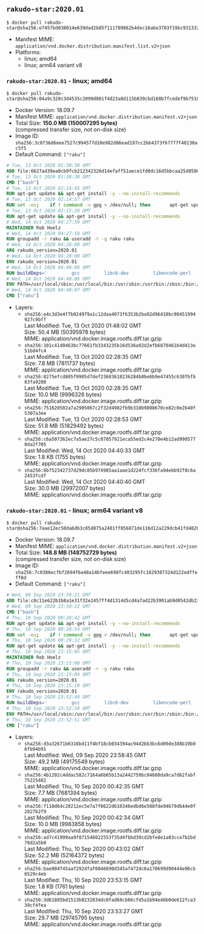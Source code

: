 ## `rakudo-star:2020.01`

```console
$ docker pull rakudo-star@sha256:e7457bd038014e639dad2b85f111789862b4dec16abe3703f19bc9313329a0eb
```

-	Manifest MIME: `application/vnd.docker.distribution.manifest.list.v2+json`
-	Platforms:
	-	linux; amd64
	-	linux; arm64 variant v8

### `rakudo-star:2020.01` - linux; amd64

```console
$ docker pull rakudo-star@sha256:04a9c320c3d4535c2099d801f4d23a8d115b839cbd168b7fcedef9b75104901f
```

-	Docker Version: 18.09.7
-	Manifest MIME: `application/vnd.docker.distribution.manifest.v2+json`
-	Total Size: **150.0 MB (150007295 bytes)**  
	(compressed transfer size, not on-disk size)
-	Image ID: `sha256:3c0f36d6eee7527c994577d10e982d86ead197cc2bb4373f67777f40130ac5f5`
-	Default Command: `["raku"]`

```dockerfile
# Tue, 13 Oct 2020 01:38:30 GMT
ADD file:6627ad39ea0cb9fcb212342326d14efaff51aece1fd0dc16d5bbcaa25d858622 in / 
# Tue, 13 Oct 2020 01:38:30 GMT
CMD ["bash"]
# Tue, 13 Oct 2020 02:14:45 GMT
RUN apt-get update && apt-get install -y --no-install-recommends 		ca-certificates 		curl 		netbase 		wget 	&& rm -rf /var/lib/apt/lists/*
# Tue, 13 Oct 2020 02:14:57 GMT
RUN set -ex; 	if ! command -v gpg > /dev/null; then 		apt-get update; 		apt-get install -y --no-install-recommends 			gnupg 			dirmngr 		; 		rm -rf /var/lib/apt/lists/*; 	fi
# Tue, 13 Oct 2020 02:15:20 GMT
RUN apt-get update && apt-get install -y --no-install-recommends 		git 		mercurial 		openssh-client 		subversion 				procps 	&& rm -rf /var/lib/apt/lists/*
# Wed, 14 Oct 2020 04:27:59 GMT
MAINTAINER Rob Hoelz
# Wed, 14 Oct 2020 04:27:59 GMT
RUN groupadd -r raku && useradd -r -g raku raku
# Wed, 14 Oct 2020 04:28:00 GMT
ARG rakudo_version=2020.01
# Wed, 14 Oct 2020 04:28:00 GMT
ENV rakudo_version=2020.01
# Wed, 14 Oct 2020 04:40:06 GMT
RUN buildDeps='         gcc         libc6-dev         libencode-perl         make     '         url="https://rakudo.org/dl/star/rakudo-star-${rakudo_version}.tar.gz"     keyserver='ha.pool.sks-keyservers.net'     keyfp='ECF8B611205B447E091246AF959E3D6197190DD5 7A6C9EB8809CFEAF0ED4E09F18C438E6FF24326D B6F697742EFCAF5F23CE51D5031D65902E840821'     tmpdir="$(mktemp -d)"     && set -x     && export GNUPGHOME="$tmpdir"     && apt-get update     && apt-get --yes install --no-install-recommends $buildDeps     && rm -rf /var/lib/apt/lists/*     && mkdir ${tmpdir}/rakudo         && curl -fsSL ${url}.asc -o ${tmpdir}/rakudo.tar.gz.asc     && curl -fsSL $url -o ${tmpdir}/rakudo.tar.gz     && gpg --batch --keyserver $keyserver --recv-keys $keyfp     && gpg --batch --verify ${tmpdir}/rakudo.tar.gz.asc ${tmpdir}/rakudo.tar.gz         && tar xzf ${tmpdir}/rakudo.tar.gz --strip-components=1 -C ${tmpdir}/rakudo     && (         cd ${tmpdir}/rakudo         && perl Configure.pl --prefix=/usr --gen-moar         && make install     )     && rm -rf $tmpdir     && apt-get purge -y --auto-remove $buildDeps
# Wed, 14 Oct 2020 04:40:06 GMT
ENV PATH=/usr/local/sbin:/usr/local/bin:/usr/sbin:/usr/bin:/sbin:/bin:/usr/share/perl6/site/bin
# Wed, 14 Oct 2020 04:40:07 GMT
CMD ["raku"]
```

-	Layers:
	-	`sha256:e4c3d3e4f7b024979a1c12daa4073f6353b2ba92d96418bc90451994927c9bff`  
		Last Modified: Tue, 13 Oct 2020 01:48:02 GMT  
		Size: 50.4 MB (50395978 bytes)  
		MIME: application/vnd.docker.image.rootfs.diff.tar.gzip
	-	`sha256:101c41d0463bc77661fb3343235b16d536a92d2efb687046164d413e51bd4fc4`  
		Last Modified: Tue, 13 Oct 2020 02:28:35 GMT  
		Size: 7.8 MB (7811737 bytes)  
		MIME: application/vnd.docker.image.rootfs.diff.tar.gzip
	-	`sha256:8275efcd805f9905d7def23603618236284b0be6b9e47455c638fbfb03fa9208`  
		Last Modified: Tue, 13 Oct 2020 02:28:35 GMT  
		Size: 10.0 MB (9996326 bytes)  
		MIME: application/vnd.docker.image.rootfs.diff.tar.gzip
	-	`sha256:751620502a7a2905067c2f32d4982fb9b310b9808670ce82c0e2b40f5307a3ee`  
		Last Modified: Tue, 13 Oct 2020 02:28:53 GMT  
		Size: 51.8 MB (51829492 bytes)  
		MIME: application/vnd.docker.image.rootfs.diff.tar.gzip
	-	`sha256:c6a507362ec7a5ae27c5c07857921eca55ed2c4e270e4b12ad9905770da2f705`  
		Last Modified: Wed, 14 Oct 2020 04:40:33 GMT  
		Size: 1.8 KB (1755 bytes)  
		MIME: application/vnd.docker.image.rootfs.diff.tar.gzip
	-	`sha256:6b752342737d29dc85b974985aa1aae1d224fcf336fa94ebb92f8c6a2453fcdf`  
		Last Modified: Wed, 14 Oct 2020 04:40:40 GMT  
		Size: 30.0 MB (29972007 bytes)  
		MIME: application/vnd.docker.image.rootfs.diff.tar.gzip

### `rakudo-star:2020.01` - linux; arm64 variant v8

```console
$ docker pull rakudo-star@sha256:7aae12ec50da6d63c85d875a2401ff856871de116d12a229dcb41fd48260c85a
```

-	Docker Version: 18.09.7
-	Manifest MIME: `application/vnd.docker.distribution.manifest.v2+json`
-	Total Size: **148.8 MB (148752729 bytes)**  
	(compressed transfer size, not on-disk size)
-	Image ID: `sha256:7c0386ecfbf2694f6a48a14bfeee698fc483295fc1829387324d122edffeff8d`
-	Default Command: `["raku"]`

```dockerfile
# Wed, 09 Sep 2020 23:50:21 GMT
ADD file:c8c11e622b1b8a1e31f32e2457ff4d1314d5cd4a7ad22b3991ab9d0542db23fd in / 
# Wed, 09 Sep 2020 23:50:22 GMT
CMD ["bash"]
# Thu, 10 Sep 2020 00:28:42 GMT
RUN apt-get update && apt-get install -y --no-install-recommends 		ca-certificates 		curl 		netbase 		wget 	&& rm -rf /var/lib/apt/lists/*
# Thu, 10 Sep 2020 00:28:54 GMT
RUN set -ex; 	if ! command -v gpg > /dev/null; then 		apt-get update; 		apt-get install -y --no-install-recommends 			gnupg 			dirmngr 		; 		rm -rf /var/lib/apt/lists/*; 	fi
# Thu, 10 Sep 2020 00:29:32 GMT
RUN apt-get update && apt-get install -y --no-install-recommends 		git 		mercurial 		openssh-client 		subversion 				procps 	&& rm -rf /var/lib/apt/lists/*
# Thu, 10 Sep 2020 23:15:05 GMT
MAINTAINER Rob Hoelz
# Thu, 10 Sep 2020 23:15:08 GMT
RUN groupadd -r raku && useradd -r -g raku raku
# Thu, 10 Sep 2020 23:15:09 GMT
ARG rakudo_version=2020.01
# Thu, 10 Sep 2020 23:15:10 GMT
ENV rakudo_version=2020.01
# Thu, 10 Sep 2020 23:52:48 GMT
RUN buildDeps='         gcc         libc6-dev         libencode-perl         make     '         url="https://rakudo.org/dl/star/rakudo-star-${rakudo_version}.tar.gz"     keyserver='ha.pool.sks-keyservers.net'     keyfp='ECF8B611205B447E091246AF959E3D6197190DD5 7A6C9EB8809CFEAF0ED4E09F18C438E6FF24326D B6F697742EFCAF5F23CE51D5031D65902E840821'     tmpdir="$(mktemp -d)"     && set -x     && export GNUPGHOME="$tmpdir"     && apt-get update     && apt-get --yes install --no-install-recommends $buildDeps     && rm -rf /var/lib/apt/lists/*     && mkdir ${tmpdir}/rakudo         && curl -fsSL ${url}.asc -o ${tmpdir}/rakudo.tar.gz.asc     && curl -fsSL $url -o ${tmpdir}/rakudo.tar.gz     && gpg --batch --keyserver $keyserver --recv-keys $keyfp     && gpg --batch --verify ${tmpdir}/rakudo.tar.gz.asc ${tmpdir}/rakudo.tar.gz         && tar xzf ${tmpdir}/rakudo.tar.gz --strip-components=1 -C ${tmpdir}/rakudo     && (         cd ${tmpdir}/rakudo         && perl Configure.pl --prefix=/usr --gen-moar         && make install     )     && rm -rf $tmpdir     && apt-get purge -y --auto-remove $buildDeps
# Thu, 10 Sep 2020 23:52:50 GMT
ENV PATH=/usr/local/sbin:/usr/local/bin:/usr/sbin:/usr/bin:/sbin:/bin:/usr/share/perl6/site/bin
# Thu, 10 Sep 2020 23:52:51 GMT
CMD ["raku"]
```

-	Layers:
	-	`sha256:d3a32671b6316bd11f4bf18cb034394ac94d2bb3bc6d09de388b19b06fb94b91`  
		Last Modified: Wed, 09 Sep 2020 23:58:45 GMT  
		Size: 49.2 MB (49175549 bytes)  
		MIME: application/vnd.docker.image.rootfs.diff.tar.gzip
	-	`sha256:4b1202c4ddac582c7164a6b65b13a2442759bc04660da9ca7d62fabf75225482`  
		Last Modified: Thu, 10 Sep 2020 00:42:35 GMT  
		Size: 7.7 MB (7681394 bytes)  
		MIME: application/vnd.docker.image.rootfs.diff.tar.gzip
	-	`sha256:f110d64c20212ec5e7a7f0622d610346edbd6e508fde94679db44e0f2827b2f9`  
		Last Modified: Thu, 10 Sep 2020 00:42:34 GMT  
		Size: 10.0 MB (9983858 bytes)  
		MIME: application/vnd.docker.image.rootfs.diff.tar.gzip
	-	`sha256:ad7c41999aa9f871546022553f35d4fbbd39cd2bfe8e1a03cce7b1bd78d2a5b0`  
		Last Modified: Thu, 10 Sep 2020 00:43:02 GMT  
		Size: 52.2 MB (52164372 bytes)  
		MIME: application/vnd.docker.image.rootfs.diff.tar.gzip
	-	`sha256:bae004f45aaf292dfaf0846690d345af472dc6a170699d90444e96cb6529c4eb`  
		Last Modified: Thu, 10 Sep 2020 23:53:15 GMT  
		Size: 1.8 KB (1761 bytes)  
		MIME: application/vnd.docker.image.rootfs.diff.tar.gzip
	-	`sha256:3d61885bd1513b8232834dc0fad68cb66cfd5a1b94e46b0de612fca339cf4fea`  
		Last Modified: Thu, 10 Sep 2020 23:53:27 GMT  
		Size: 29.7 MB (29745795 bytes)  
		MIME: application/vnd.docker.image.rootfs.diff.tar.gzip
